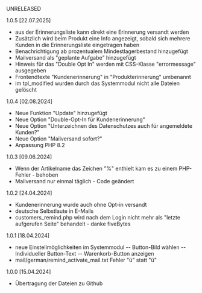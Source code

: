 UNRELEASED



1.0.5 [22.07.2025]

- aus der Erinnerungsliste kann direkt eine Erinnerung versandt werden
- Zusätzlich wird beim Produkt eine Info angezeigt, sobald sich mehrere Kunden in die Erinnerungsliste eingetragen haben
- Benachrichtigung ab prozentualem Mindestlagerbestand hinzugefügt
- Mailversand als "geplante Aufgabe" hinzugefügt
- Hinweis für das "Double Opt In" werden mit CSS-Klasse "errormessage" ausgegeben
- Frontendtexte "Kundenerinnerung" in "Produkterinnerung" umbenannt
- im tpl_modified wurden durch das Systemmodul nicht alle Dateien gelöscht

1.0.4 [02.08.2024]

- Neue Funktion "Update" hinzugefügt
- Neue Option "Double-Opt-In für Kundenerinnerung"
- Neue Option "Unterzeichnen des Datenschutzes auch für angemeldete Kunden?"
- Neue Option "Mailversand sofort?"
- Anpassung PHP 8.2


1.0.3 [09.06.2024]

- Wenn der Artikelname das Zeichen "%" enthielt kam es zu einem PHP-Fehler - behoben
- Mailversand nur einmal täglich - Code geändert

1.0.2 [24.04.2024]

- Kundenerinnerung wurde auch ohne Opt-in versandt
- deutsche Selbstlaute in E-Mails
- customers_remind.php wird nach dem Login nicht mehr als "letzte aufgerufen Seite" behandelt - danke fiveBytes

1.0.1 [18.04.2024]

- neue Einstellmöglichkeiten im Systemmodul
	-- Button-Bild wählen
	-- Individueller Button-Text
	-- Warenkorb-Button anzeigen
- mail/german/remind_activate_mail.txt Fehler "ü" statt "&uuml;"


1.0.0 [15.04.2024]

- Übertragung der Dateien zu Github
